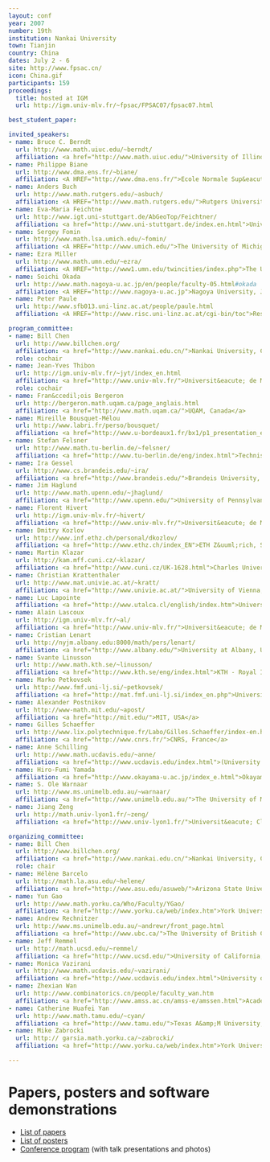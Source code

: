 ```yaml
---
layout: conf
year: 2007
number: 19th
institution: Nankai University
town: Tianjin
country: China
dates: July 2 - 6
site: http://www.fpsac.cn/
icon: China.gif
participants: 159
proceedings:
  title: hosted at IGM
  url: http://igm.univ-mlv.fr/~fpsac/FPSAC07/fpsac07.html

best_student_paper:

invited_speakers:
- name: Bruce C. Berndt
  url: http://www.math.uiuc.edu/~berndt/
  affiliation: <a href="http://www.math.uiuc.edu/">University of Illinois, USA</a>
- name: Philippe Biane
  url: http://www.dma.ens.fr/~biane/
  affiliation: <A HREF="http://www.dma.ens.fr/">Ecole Normale Sup&eacute;rieure, France</A>
- name: Anders Buch
  url: http://www.math.rutgers.edu/~asbuch/
  affiliation: <A HREF="http://www.math.rutgers.edu/">Rutgers University, USA</A>
- name: Eva-Maria Feichtne
  url: http://www.igt.uni-stuttgart.de/AbGeoTop/Feichtner/
  affiliation: <a href="http://www.uni-stuttgart.de/index.en.html">University of Stuttgart, Germany</a>
- name: Sergey Fomin
  url: http://www.math.lsa.umich.edu/~fomin/
  affiliation: <A HREF="http://www.umich.edu/">The University of Michigan, USA/Russia</A>
- name: Ezra Miller
  url: http://www.math.umn.edu/~ezra/
  affiliation: <A HREF="http://www1.umn.edu/twincities/index.php">The University of Minnesota, USA</A>
- name: Soichi Okada
  url: http://www.math.nagoya-u.ac.jp/en/people/faculty-05.html#okada
  affiliation: <A HREF="http://www.nagoya-u.ac.jp">Nagoya University, Japan</A>
- name: Peter Paule
  url: http://www.sfb013.uni-linz.ac.at/people/paule.html
  affiliation: <A HREF="http://www.risc.uni-linz.ac.at/cgi-bin/toc">Research Institute for Symbolic Computation, Austria</A>

program_committee:
- name: Bill Chen
  url: http://www.billchen.org/
  affiliation: <a href="http://www.nankai.edu.cn/">Nankai University, China</a>
  role: cochair
- name: Jean-Yves Thibon
  url: http://igm.univ-mlv.fr/~jyt/index_en.html
  affiliation: <a href="http://www.univ-mlv.fr/">Universit&eacute; de Marne-la-Vall&eacute;e, France</a>
  role: cochair
- name: Fran&ccedil;ois Bergeron
  url: http://bergeron.math.uqam.ca/page_anglais.html
  affiliation: <a href="http://www.math.uqam.ca/">UQAM, Canada</a>
- name: Mireille Bousquet-Mélou
  url: http://www.labri.fr/perso/bousquet/
  affiliation: <a href="http://www.u-bordeaux1.fr/bx1/p1_presentation_en.html">University of Bordeaux 1, France</a>
- name: Stefan Felsner
  url: http://www.math.tu-berlin.de/~felsner/
  affiliation: <a href="http://www.tu-berlin.de/eng/index.html">Technische Universit&auml;t Berlin, Germany</a>
- name: Ira Gessel
  url: http://www.cs.brandeis.edu/~ira/
  affiliation: <a href="http://www.brandeis.edu/">Brandeis University, USA</a>
- name: Jim Haglund
  url: http://www.math.upenn.edu/~jhaglund/
  affiliation: <a href="http://www.upenn.edu/">University of Pennsylvania, USA</a>
- name: Florent Hivert
  url: http://igm.univ-mlv.fr/~hivert/
  affiliation: <a href="http://www.univ-mlv.fr/">Universit&eacute; de Marne-la-Vall&eacute;e, France</a>
- name: Dmitry Kozlov
  url: http://www.inf.ethz.ch/personal/dkozlov/
  affiliation: <a href="http://www.ethz.ch/index_EN">ETH Z&uuml;rich, Switzerland</a>
- name: Martin Klazar
  url: http://kam.mff.cuni.cz/~klazar/
  affiliation: <a href="http://www.cuni.cz/UK-1628.html">Charles University, Czech Republic</a>
- name: Christian Krattenthaler
  url: http://www.mat.univie.ac.at/~kratt/
  affiliation: <a href="http://www.univie.ac.at/">University of Vienna, Austria</a>
- name: Luc Lapointe
  affiliation: <a href="http://www.utalca.cl/english/index.htm">Universidad de Talca, Chile</a>
- name: Alain Lascoux
  url: http://igm.univ-mlv.fr/~al/
  affiliation: <a href="http://www.univ-mlv.fr/">Universit&eacute; de Marne-la-Vall&eacute;e, France</a>
- name: Cristian Lenart
  url: http://nyjm.albany.edu:8000/math/pers/lenart/
  affiliation: <a href="http://www.albany.edu/">University at Albany, USA</a>
- name: Svante Linusson
  url: http://www.math.kth.se/~linusson/
  affiliation: <a href="http://www.kth.se/eng/index.html">KTH - Royal Institute of Technology, Sweden</a>
- name: Marko Petkovsek
  url: http://www.fmf.uni-lj.si/~petkovsek/
  affiliation: <a href="http://mat.fmf.uni-lj.si/index_en.php">University of Ljubljana, Slovenia</a>
- name: Alexander Postnikov
  url: http://www-math.mit.edu/~apost/
  affiliation: <a href="http://mit.edu/">MIT, USA</a>
- name: Gilles Schaeffer
  url: http://www.lix.polytechnique.fr/Labo/Gilles.Schaeffer/index-en.html
  affiliation: <a href="http://www.cnrs.fr/">CNRS, France</a>
- name: Anne Schilling
  url: http://www.math.ucdavis.edu/~anne/
  affiliation: <a href="http://www.ucdavis.edu/index.html">(University of California, USA</a>
- name: Hiro-Fumi Yamada
  affiliation: <a href="http://www.okayama-u.ac.jp/index_e.html">Okayama Univeristy, Japan</a>
- name: S. Ole Warnaar
  url: http://www.ms.unimelb.edu.au/~warnaar/
  affiliation: <a href="http://www.unimelb.edu.au/">The University of Melbourne, Australia</a>
- name: Jiang Zeng
  url: http://math.univ-lyon1.fr/~zeng/
  affiliation: <a href="http://www.univ-lyon1.fr/">Universit&eacute; Claude Bernard Lyon 1, France</a>

organizing_committee:
- name: Bill Chen
  url: http://www.billchen.org/
  affiliation: <a href="http://www.nankai.edu.cn/">Nankai University, China</font></a>
  role: chair
- name: Hélène Barcelo
  url: http://math.la.asu.edu/~helene/
  affiliation: <a href="http://www.asu.edu/asuweb/">Arizona State University, USA</a>
- name: Yun Gao
  url: http://www.math.yorku.ca/Who/Faculty/YGao/
  affiliation: <a href="http://www.yorku.ca/web/index.htm">York University, Canada</a>
- name: Andrew Rechnitzer
  url: http://www.ms.unimelb.edu.au/~andrewr/front_page.html
  affiliation: <a href="http://www.ubc.ca/">The University of British Columbia, Canada</a>
- name: Jeff Remmel
  url: http://math.ucsd.edu/~remmel/
  affiliation: <a href="http://www.ucsd.edu/">University of California, San Diego, USA</a>
- name: Monica Vazirani
  url: http://www.math.ucdavis.edu/~vazirani/
  affiliation: <a href="http://www.ucdavis.edu/index.html">University of California, Davis, USA)</a>
- name: Zhexian Wan
  url: http://www.combinatorics.cn/people/faculty_wan.htm
  affiliation: <a href="http://www.amss.ac.cn/amss-e/amssen.html">Academy of Mathematics & Systems Science, China</a>
- name: Catherine Huafei Yan
  url: http://www.math.tamu.edu/~cyan/
  affiliation: <a href="http://www.tamu.edu/">Texas A&amp;M University, USA)</a>
- name: Mike Zabrocki
  url: http:// garsia.math.yorku.ca/~zabrocki/
  affiliation: <a href="http://www.yorku.ca/web/index.htm">York University, Canada)</a>

---
```


# Papers, posters and software demonstrations

- <A HREF="contrib_papers.html">List of papers</A>
- <A HREF="contrib_posters.html">List of posters</A>
- <A HREF="SITE07/conpro.htm">Conference program</A> (with talk presentations and photos)
